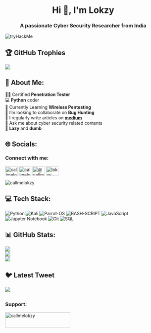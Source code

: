 <h1 align="center">Hi 👋, I'm Lokzy</h1>
<h3 align="center">A passionate Cyber Security Researcher from India</h3>

![tryHackMe](https://tryhackme-badges.s3.amazonaws.com/lokzy.png)


## 🏆 GitHub Trophies
![](https://github-profile-trophy.vercel.app/?username=callmelokzy&theme=radical&no-frame=true&no-bg=false&margin-w=4)


## 💫 About Me:
🥷🏽 Certified **Penetration Tester**<br>💻 **Python** coder<br>🌱 Currently Learning **Wireless Pentesting**<br> 👯 I’m looking to collaborate on **Bug Hunting** <br>📝 I regularly write articles on **[medium](https://callmelokzy.medium.com/)**<br>💬 Ask me about cyber security related contents<br>💯 **Lazy** and **dumb**


## 🌐 Socials:
<h3 align="left">Connect with me:</h3>
<p align="left">
<a href="https://twitter.com/callmelokzy" target="blank"><img align="center" src="https://raw.githubusercontent.com/rahuldkjain/github-profile-readme-generator/master/src/images/icons/Social/twitter.svg" alt="callmelokzy" height="30" width="40" /></a>
<a href="https://instagram.com/callmelokzy" target="blank"><img align="center" src="https://raw.githubusercontent.com/rahuldkjain/github-profile-readme-generator/master/src/images/icons/Social/instagram.svg" alt="callmelokzy" height="30" width="40" /></a>
<a href="https://medium.com/@callmelokzy" target="blank"><img align="center" src="https://raw.githubusercontent.com/rahuldkjain/github-profile-readme-generator/master/src/images/icons/Social/medium.svg" alt="@callmelokzy" height="30" width="40" /></a>
<a href="https://www.hackerrank.com/lokzy" target="blank"><img align="center" src="https://raw.githubusercontent.com/rahuldkjain/github-profile-readme-generator/master/src/images/icons/Social/hackerrank.svg" alt="lokzy" height="30" width="40" /></a>
</p>
<p align="left"> <img src="https://komarev.com/ghpvc/?username=callmelokzy&label=Profile%20views&color=0e75b6&style=flat" alt="callmelokzy" /> </p>


## 💻 Tech Stack:
![Python](https://img.shields.io/badge/python-3670A0?style=for-the-badge&logo=python&logoColor=ffdd54)
![Kali](https://img.shields.io/badge/kaliLinux-skyblue?style=for-the-badge&logo=debian&logoColor=red) 
![Parrot-OS](https://img.shields.io/badge/parrotos-darkgreen?style=for-the-badge&logo=debian&logoColor=red) 
![BASH-SCRIPT](https://img.shields.io/badge/bashscript-black?style=for-the-badge&logo=linux&logoColor=white)
![JavaScript](https://img.shields.io/badge/javascript-%23323330.svg?style=for-the-badge&logo=javascript&logoColor=%23F7DF1E) 
![Jupyter Notebook](https://img.shields.io/badge/JupyterNotebook-grey?style=for-the-badge&logo=jupyter&logoColor=orange)
![Git](https://img.shields.io/badge/Git-red?style=for-the-badge&logo=git&logoColor=black)
![SQL](https://img.shields.io/badge/sql-blue?style=for-the-badge&logo=mysql&logoColor=white)


## 📊 GitHub Stats:
![](https://github-readme-stats.vercel.app/api?username=callmelokzy&theme=blue-green&hide_border=true&include_all_commits=true&count_private=true)<br/>
![](https://github-readme-streak-stats.herokuapp.com/?user=callmelokzy&theme=blue-green&hide_border=true)<br/>
![](https://github-readme-stats.vercel.app/api/top-langs/?username=callmelokzy&theme=blue-green&hide_border=true&include_all_commits=true&count_private=true&layout=compact) 

## 🐦 Latest Tweet
[![](https://gtce.itsvg.in/api?username=callmelokzy)](https://twitter.com/callmelokzy)

## <h3 align="left">Support:</h3>
<p><a href="https://www.buymeacoffee.com/callmelokzy"> <img align="left" src="https://cdn.buymeacoffee.com/buttons/v2/default-yellow.png" height="50" width="210" alt="callmelokzy" /></a></p><br><br>

